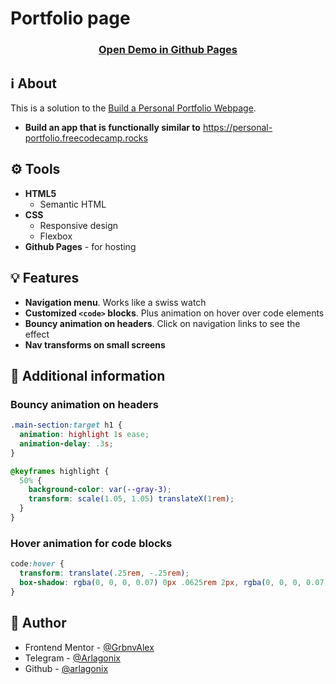 # Portfolio page

<h3 align="center">
  <strong>
    <a href="https://arlagonix.github.io/projects/freecodecamp-portfolio-page">Open Demo in Github Pages</a>
  </strong>
</h3>

## ℹ️ About
  
This is a solution to the [Build a Personal Portfolio Webpage](https://www.freecodecamp.org/learn/2022/responsive-web-design/build-a-personal-portfolio-webpage-project/build-a-personal-portfolio-webpage).

* **Build an app that is functionally similar to** https://personal-portfolio.freecodecamp.rocks

## ⚙️ Tools

* **HTML5**
  * Semantic HTML
* **CSS**
  * Responsive design
  * Flexbox
* **Github Pages** - for hosting

## 💡 Features

* **Navigation menu**. Works like a swiss watch
* **Customized `<code>` blocks**. Plus animation on hover over code elements
* **Bouncy animation on headers**. Click on navigation links to see the effect
* **Nav transforms on small screens**

## 📍 Additional information

### Bouncy animation on headers

```css
.main-section:target h1 {
  animation: highlight 1s ease;
  animation-delay: .3s;
}

@keyframes highlight {
  50% { 
    background-color: var(--gray-3); 
    transform: scale(1.05, 1.05) translateX(1rem);
  }
}
```

### Hover animation for code blocks

```css
code:hover {
  transform: translate(.25rem, -.25rem);
  box-shadow: rgba(0, 0, 0, 0.07) 0px .0625rem 2px, rgba(0, 0, 0, 0.07) 0px 2px 4px, rgba(0, 0, 0, 0.07) 0px 4px 8px, rgba(0, 0, 0, 0.07) 0px 8px 16px, rgba(0, 0, 0, 0.07) 0px 16px 32px, rgba(0, 0, 0, 0.07) 0px 32px 64px;
}
```

## 👤 Author

* Frontend Mentor - [@GrbnvAlex](https://www.frontendmentor.io/profile/GrbnvAlex)
* Telegram - [@Arlagonix](https://t.me/Arlagonix)
* Github - [@arlagonix](https://github.com/arlagonix)
